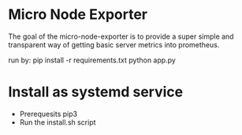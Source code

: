 # Micro Node Exporter
The goal of the micro-node-exporter is to provide a super simple and transparent way of getting basic server metrics into prometheus.

run by: 
pip install -r requirements.txt
python app.py


# Install as systemd service
- Prerequesits pip3
- Run the install.sh script
